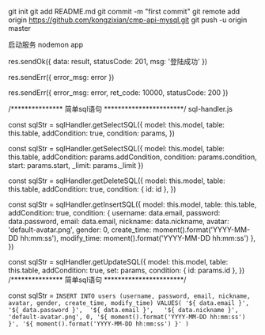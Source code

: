 git init
git add README.md
git commit -m "first commit"
git remote add origin https://github.com/kongzixian/cmp-api-mysql.git
git push -u origin master

启动服务
nodemon app

<!-- 成功返回 -->
  res.sendOk({
    data: result,
    statusCode: 201,
    msg: '登陆成功'
  })

<!-- 失败返回 -->
  res.sendErr({
    error_msg: error
  })

  res.sendErr({
    error_msg: error,
    ret_code: 10000,
    statusCode: 200
  })

/*************** 简单sql语句 ***********************/
  sql-handler.js
  <!-- 查询 -->
  const sqlStr = sqlHandler.getSelectSQL({
    model: this.model,
    table: this.table,
    addCondition: true,
    condition: params,
  })
  <!-- 分页 -->
  const sqlStr = sqlHandler.getSelectSQL({
    model: this.model,
    table: this.table,
    addCondition: params.addCondition,
    condition: params.condition,
    start: params.start,
    _limit: params._limit
  })

  <!-- 删除 -->
  const sqlStr = sqlHandler.getDeleteSQL({
    model: this.model,
    table: this.table,
    addCondition: true,
    condition: {
      id: id
    },
  })

  <!-- 插入 -->
  const sqlStr = sqlHandler.getInsertSQL({
    model: this.model,
    table: this.table,
    addCondition: true,
    condition: {
      username: data.email,
      password: data.password,
      email: data.email,
      nickname: data.nickname,
      avatar: 'default-avatar.png',
      gender: 0,
      create_time: moment().format('YYYY-MM-DD hh:mm:ss'),
      modify_time: moment().format('YYYY-MM-DD hh:mm:ss')
    },
  })

  <!-- 更新 -->
  const sqlStr = sqlHandler.getUpdateSQL({
    model: this.model,
    table: this.table,
    addCondition: true,
    set: params,
    condition: {
      id: params.id
    },
  })
/*************** 简单sql语句 ***********************/

const sqlStr = `
  INSERT INTO users (username, password, email, nickname, avatar, gender, create_time, modify_time) VALUES(
     '${ data.email }', 
     '${ data.password }', 
     '${ data.email }',  
     '${ data.nickname }',
     'default-avatar.png',
     0,
     '${ moment().format('YYYY-MM-DD hh:mm:ss') }',
     '${ moment().format('YYYY-MM-DD hh:mm:ss') }'
     )
`